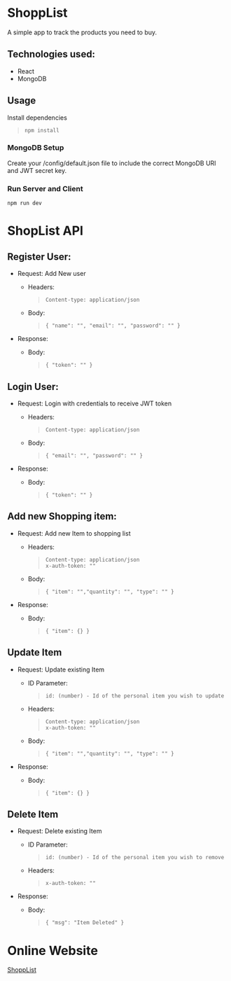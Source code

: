 # ShoppList

A simple app to track the products you need to buy.

## Technologies used:

- React
- MongoDB

## Usage

Install dependencies

> `npm install`

### MongoDB Setup

Create your /config/default.json file to include the correct MongoDB URI and JWT secret key.

### Run Server and Client

`npm run dev`

# ShopList API

## Register User:

- Request: Add New user

  - Headers:

    > `Content-type: application/json`

  - Body:
    > `{ "name": "", "email": "", "password": "" }`

- Response:
  - Body:
    > `{ "token": "" }`

## Login User:

- Request: Login with credentials to receive JWT token

  - Headers:

    > `Content-type: application/json`

  - Body:
    > `{ "email": "", "password": "" }`

- Response:
  - Body:
    > `{ "token": "" }`

## Add new Shopping item:

- Request: Add new Item to shopping list

  - Headers:

    > `Content-type: application/json`  
    > `x-auth-token: ""`

  - Body:
    > `{ "item": "","quantity": "", "type": "" }`

- Response:
  - Body:
    > `{ "item": {} }`

## Update Item

- Request: Update existing Item

  - ID Parameter:

    > `id: (number) - Id of the personal item you wish to update`

  - Headers:

    > `Content-type: application/json`  
    > `x-auth-token: ""`

  - Body:
    > `{ "item": "","quantity": "", "type": "" }`

- Response:
  - Body:
    > `{ "item": {} }`

## Delete Item

- Request: Delete existing Item

  - ID Parameter:

    > `id: (number) - Id of the personal item you wish to remove`

  - Headers:
    > `x-auth-token: ""`

- Response:
  - Body:
    > `{ "msg": "Item Deleted" }`

# Online Website

[ShoppList](https://sleepy-reef-18567.herokuapp.com/register)
